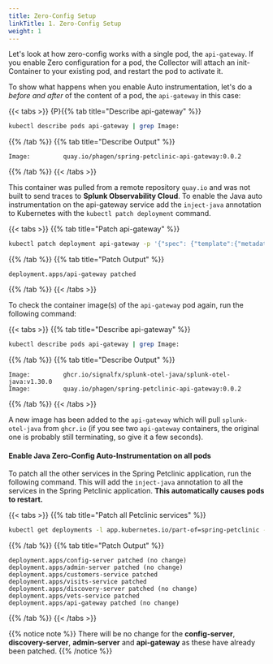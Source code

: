 ```yaml
---
title: Zero-Config Setup
linkTitle: 1. Zero-Config Setup
weight: 1
---
```


Let's look at how zero-config works with a single pod, the `api-gateway`. If you enable Zero configuration for a pod, the Collector will attach an init-Container to your existing pod, and restart the pod to activate it.

To show what happens when you enable Auto instrumentation, let's do a *before and after* of the content of a pod, the `api-gateway` in this case:

{{< tabs >}}
{P}{{% tab title="Describe api-gateway" %}}

``` bash
kubectl describe pods api-gateway | grep Image:
```

{{% /tab %}}
{{% tab title="Describe Output" %}}

``` text
Image:         quay.io/phagen/spring-petclinic-api-gateway:0.0.2
```

{{% /tab %}}
{{< /tabs >}}

This container was pulled from a remote repository `quay.io` and was not built to send traces to **Splunk Observability Cloud**. To enable the Java auto instrumentation on the api-gateway service add the `inject-java` annotation to Kubernetes with the `kubectl patch deployment` command.

{{< tabs >}}
{{% tab title="Patch api-gateway" %}}

```bash
kubectl patch deployment api-gateway -p '{"spec": {"template":{"metadata":{"annotations":{"instrumentation.opentelemetry.io/inject-java":"default/splunk-otel-collector"}}}}}'
```

{{% /tab %}}
{{% tab title="Patch Output" %}}

```text
deployment.apps/api-gateway patched
```

{{% /tab %}}
{{< /tabs >}}

To check the container image(s) of the `api-gateway` pod again, run the following command:

{{< tabs >}}
{{% tab title="Describe api-gateway" %}}

``` bash
kubectl describe pods api-gateway | grep Image:
```

{{% /tab %}}
{{% tab title="Describe Output" %}}

```text
Image:         ghcr.io/signalfx/splunk-otel-java/splunk-otel-java:v1.30.0
Image:         quay.io/phagen/spring-petclinic-api-gateway:0.0.2
```

{{% /tab %}}
{{< /tabs >}}

A new image has been added to the `api-gateway` which will pull `splunk-otel-java` from `ghcr.io` (if you see two `api-gateway` containers, the original one is probably still terminating, so give it a few seconds).

#### Enable Java Zero-Config Auto-Instrumentation on all pods

To patch all the other services in the Spring Petclinic application, run the following command. This will add the `inject-java` annotation to all the services in the Spring Petclinic application. **This automatically causes pods to restart.**

{{< tabs >}}
{{% tab title="Patch all Petclinic services" %}}

```bash
kubectl get deployments -l app.kubernetes.io/part-of=spring-petclinic -o name | xargs -I % kubectl patch % -p "{\"spec\": {\"template\":{\"metadata\":{\"annotations\":{\"instrumentation.opentelemetry.io/inject-java\":\"default/splunk-otel-collector\"}}}}}"

```

{{% /tab %}}
{{% tab title="Patch Output" %}}

```text
deployment.apps/config-server patched (no change)
deployment.apps/admin-server patched (no change)
deployment.apps/customers-service patched
deployment.apps/visits-service patched
deployment.apps/discovery-server patched (no change)
deployment.apps/vets-service patched
deployment.apps/api-gateway patched (no change)
```

{{% /tab %}}
{{< /tabs >}}

{{% notice note %}}
There will be no change for the **config-server**, **discovery-server**, **admin-server** and **api-gateway** as these have already been patched.
{{% /notice %}}

